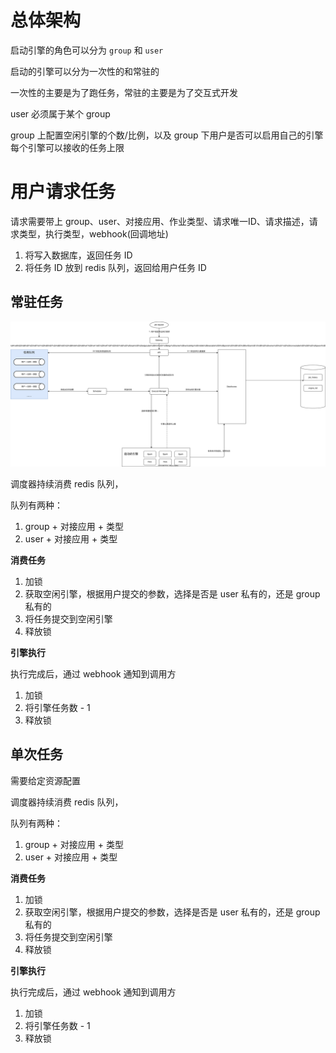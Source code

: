 # 总体架构

启动引擎的角色可以分为 `group` 和 `user`

启动的引擎可以分为一次性的和常驻的

一次性的主要是为了跑任务，常驻的主要是为了交互式开发

user 必须属于某个 group

group 上配置空闲引擎的个数/比例，以及 group 下用户是否可以启用自己的引擎
每个引擎可以接收的任务上限

# 用户请求任务

请求需要带上 group、user、对接应用、作业类型、请求唯一ID、请求描述，请求类型，执行类型，webhook(回调地址)

1. 将写入数据库，返回任务 ID
2. 将任务 ID 放到 redis 队列，返回给用户任务 ID

## 常驻任务

![](./assets/img/img1.svg)

调度器持续消费 redis 队列，

队列有两种：

1. group + 对接应用 + 类型
2. user + 对接应用 + 类型

**消费任务**

1. 加锁
2. 获取空闲引擎，根据用户提交的参数，选择是否是 user 私有的，还是 group 私有的
3. 将任务提交到空闲引擎
4. 释放锁

**引擎执行**

执行完成后，通过 webhook 通知到调用方

1. 加锁
2. 将引擎任务数 - 1
3. 释放锁

## 单次任务

需要给定资源配置

调度器持续消费 redis 队列，

队列有两种：

1. group + 对接应用 + 类型
2. user + 对接应用 + 类型

**消费任务**

1. 加锁
2. 获取空闲引擎，根据用户提交的参数，选择是否是 user 私有的，还是 group 私有的
3. 将任务提交到空闲引擎
4. 释放锁

**引擎执行**

执行完成后，通过 webhook 通知到调用方

1. 加锁
2. 将引擎任务数 - 1
3. 释放锁

